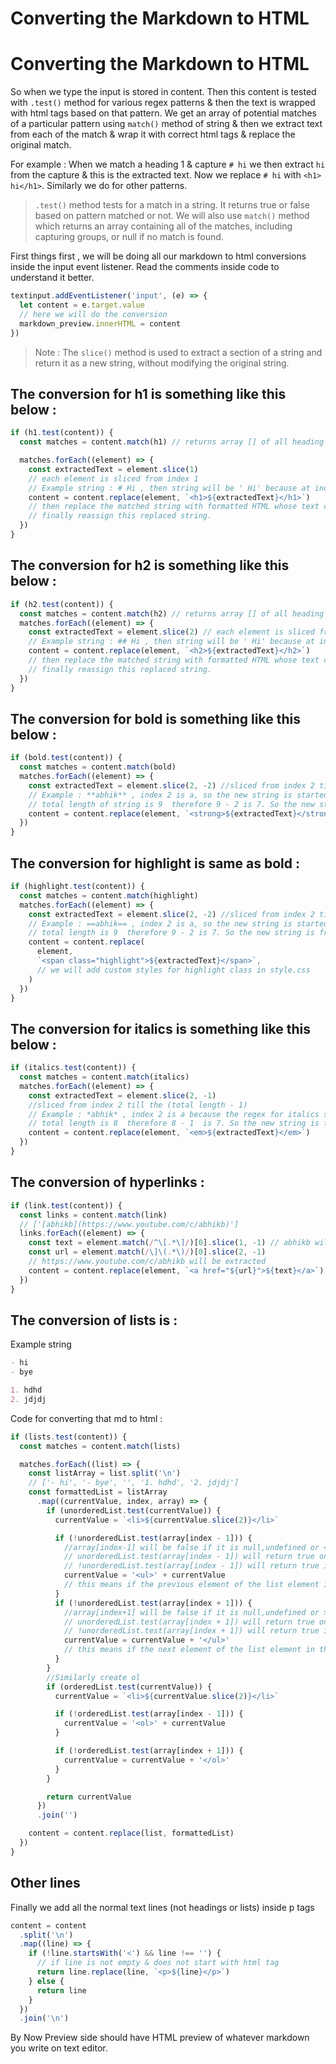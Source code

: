 # Converting the Markdown to HTML 

# Converting the Markdown to HTML

So when we type the input is stored in content. Then this content is tested with `.test()` method for various regex patterns & then the text is wrapped with html tags based on that pattern. We get an array of potential matches of a particular pattern using `match()` method of string & then we extract text from each of the match & wrap it with correct html tags & replace the original match.

For example : When we match a heading 1 & capture `# hi` we then extract `hi` from the capture & this is the extracted text. Now we replace `# hi` with `<h1> hi</h1>`. Similarly we do for other patterns.

> `.test()` method tests for a match in a string. It returns true or false based on pattern matched or not. We will also use `match()` method which returns an array containing all of the matches, including capturing groups, or null if no match is found.

First things first , we will be doing all our markdown to html conversions inside the input event listener. Read the comments inside code to understand it better.

```js
textinput.addEventListener('input', (e) => {
  let content = e.target.value
  // here we will do the conversion
  markdown_preview.innerHTML = content
})
```

> Note : The `slice()` method is used to extract a section of a string and return it as a new string, without modifying the original string.

## The conversion for h1 is something like this below :

```javascript
if (h1.test(content)) {
  const matches = content.match(h1) // returns array [] of all heading 1

  matches.forEach((element) => {
    const extractedText = element.slice(1)
    // each element is sliced from index 1
    // Example string : # Hi , then string will be ' Hi' because at index 1 is whitespace.
    content = content.replace(element, `<h1>${extractedText}</h1>`)
    // then replace the matched string with formatted HTML whose text content is extracted text.
    // finally reassign this replaced string.
  })
}
```

## The conversion for h2 is something like this below :

```javascript
if (h2.test(content)) {
  const matches = content.match(h2) // returns array [] of all heading 2
  matches.forEach((element) => {
    const extractedText = element.slice(2) // each element is sliced from index 2
    // Example string : ## Hi , then string will be ' Hi' because at index 2 is whitespace.
    content = content.replace(element, `<h2>${extractedText}</h2>`)
    // then replace the matched string with formatted HTML whose text content is extracted text.
    // finally reassign this replaced string.
  })
}
```

## The conversion for bold is something like this below :

```javascript
if (bold.test(content)) {
  const matches = content.match(bold)
  matches.forEach((element) => {
    const extractedText = element.slice(2, -2) //sliced from index 2 till the (total length - 2)
    // Example : **abhik** , index 2 is a, so the new string is started from a
    // total length of string is 9  therefore 9 - 2 is 7. So the new string is from index 2 to 7 which is abhik
    content = content.replace(element, `<strong>${extractedText}</strong>`)
  })
}
```

## The conversion for highlight is same as bold :

```javascript
if (highlight.test(content)) {
  const matches = content.match(highlight)
  matches.forEach((element) => {
    const extractedText = element.slice(2, -2) //sliced from index 2 till the (total length - 2)
    // Example : ==abhik== , index 2 is a, so the new string is started from a
    // total length is 9  therefore 9 - 2 is 7. So the new string is from index 2 to 7 which is abhik
    content = content.replace(
      element,
      `<span class="highlight">${extractedText}</span>`,
      // we will add custom styles for highlight class in style.css
    )
  })
}
```

## The conversion for italics is something like this below :

```javascript
if (italics.test(content)) {
  const matches = content.match(italics)
  matches.forEach((element) => {
    const extractedText = element.slice(2, -1)
    //sliced from index 2 till the (total length - 1)
    // Example : *abhik* , index 2 is a because the regex for italics says there should be 1 more character before star, so the new string is started from a
    // total length is 8  therefore 8 - 1  is 7. So the new string is from index 2 to 7 which is abhik
    content = content.replace(element, `<em>${extractedText}</em>`)
  })
}
```

## The conversion of hyperlinks :

```js
if (link.test(content)) {
  const links = content.match(link)
  // ['[abhikb](https://www.youtube.com/c/abhikb)']
  links.forEach((element) => {
    const text = element.match(/^\[.*\]/)[0].slice(1, -1) // abhikb will be extracted
    const url = element.match(/\]\(.*\)/)[0].slice(2, -1)
    // https://www.youtube.com/c/abhikb will be extracted
    content = content.replace(element, `<a href="${url}">${text}</a>`)
  })
}
```

## The conversion of lists is :

Example string

```md
- hi
- bye

1. hdhd
2. jdjdj
```

Code for converting that md to html :

```javascript
if (lists.test(content)) {
  const matches = content.match(lists)

  matches.forEach((list) => {
    const listArray = list.split('\n')
    // ['- hi', '- bye', '', '1. hdhd', '2. jdjdj']
    const formattedList = listArray
      .map((currentValue, index, array) => {
        if (unorderedList.test(currentValue)) {
          currentValue = `<li>${currentValue.slice(2)}</li>`

          if (!unorderedList.test(array[index - 1])) {
            //array[index-1] will be false if it is null,undefined or < 0
            // unorderedList.test(array[index - 1]) will return true only if the the array element at index - 1 is ul element
            // !unorderedList.test(array[index - 1]) will return true if the unorderedList.test(array[index - 1]) returns false
            currentValue = '<ul>' + currentValue
            // this means if the previous element of the list element in the array  is not a list element or this list element is the 1st element of the array  then add a starting ul tag
          }
          if (!unorderedList.test(array[index + 1])) {
            //array[index+1] will be false if it is null,undefined or > length of the array
            // unorderedList.test(array[index + 1]) will return true only if the the array element at index+1 is ul element
            // !unorderedList.test(array[index + 1]) will return true if the unorderedList.test(array[index + 1]) returns false
            currentValue = currentValue + '</ul>'
            // this means if the next element of the list element in the array  is not a list element or this list element is the last element of the array  then append a closing ul tag
          }
        }
        //Similarly create ol
        if (orderedList.test(currentValue)) {
          currentValue = `<li>${currentValue.slice(2)}</li>`

          if (!orderedList.test(array[index - 1])) {
            currentValue = '<ol>' + currentValue
          }

          if (!orderedList.test(array[index + 1])) {
            currentValue = currentValue + '</ol>'
          }
        }

        return currentValue
      })
      .join('')

    content = content.replace(list, formattedList)
  })
}
```

## Other lines

Finally we add all the normal text lines (not headings or lists) inside p tags

```javascript
content = content
  .split('\n')
  .map((line) => {
    if (!line.startsWith('<') && line !== '') {
      // if line is not empty & does not start with html tag
      return line.replace(line, `<p>${line}</p>`)
    } else {
      return line
    }
  })
  .join('\n')
```

By Now Preview side should have HTML preview of whatever markdown you write on text editor.
